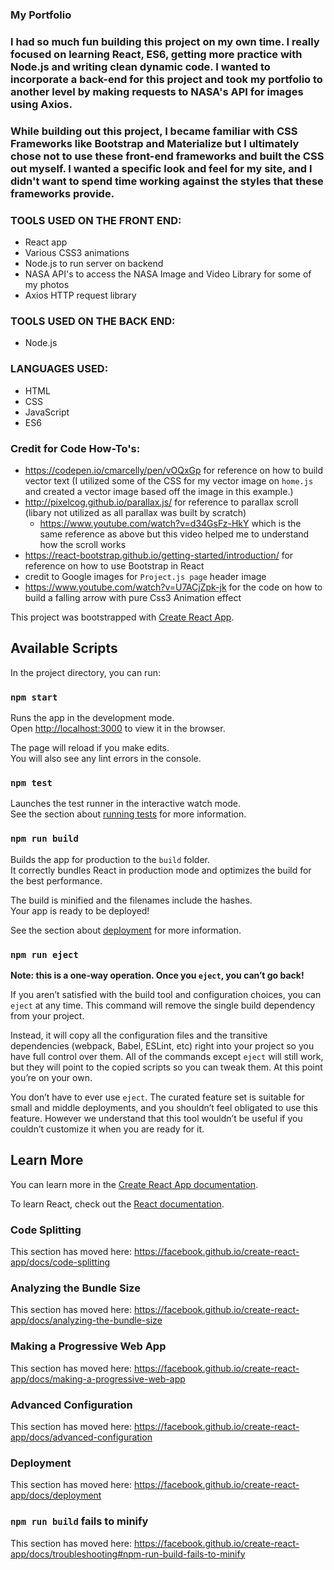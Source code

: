 ### My Portfolio

###  I had so much fun building this project on my own time. I really focused on learning React, ES6, getting more practice with Node.js and writing clean dynamic code. I wanted to incorporate a back-end for this project and took my portfolio to another level by making requests to NASA's API for images using Axios. 

### While building out this project, I became familiar with CSS Frameworks like Bootstrap and Materialize but I ultimately chose not to use these front-end frameworks and built the CSS out myself. I wanted a specific look and feel for my site, and I didn't want to spend time working against the styles that these frameworks provide.

### TOOLS USED ON THE FRONT END:

* React app
* Various CSS3 animations
* Node.js to run server on backend 
* NASA API's to access the NASA Image and Video Library for some of my photos
* Axios HTTP request library 

### TOOLS USED ON THE BACK END:
* Node.js

### LANGUAGES USED:
* HTML
* CSS
* JavaScript
* ES6

### Credit for Code How-To's:
* https://codepen.io/cmarcelly/pen/vOQxGp for reference on how to build vector text (I utilized some of the CSS for my vector image on `home.js` and created a vector image based off the image in this example.)
* http://pixelcog.github.io/parallax.js/ for reference to parallax scroll (libary not utilized as all parallax was built by scratch)
  * https://www.youtube.com/watch?v=d34GsFz-HkY which is the same reference as above but this video helped me to understand how the scroll works
* https://react-bootstrap.github.io/getting-started/introduction/ for reference on how to use Bootstrap in React
* credit to Google images for `Project.js page` header image
* https://www.youtube.com/watch?v=U7ACjZpk-jk for the code on how to build a falling arrow with pure Css3 Animation effect


This project was bootstrapped with [Create React App](https://github.com/facebook/create-react-app).

## Available Scripts

In the project directory, you can run:

### `npm start`

Runs the app in the development mode.<br />
Open [http://localhost:3000](http://localhost:3000) to view it in the browser.

The page will reload if you make edits.<br />
You will also see any lint errors in the console.

### `npm test`

Launches the test runner in the interactive watch mode.<br />
See the section about [running tests](https://facebook.github.io/create-react-app/docs/running-tests) for more information.

### `npm run build`

Builds the app for production to the `build` folder.<br />
It correctly bundles React in production mode and optimizes the build for the best performance.

The build is minified and the filenames include the hashes.<br />
Your app is ready to be deployed!

See the section about [deployment](https://facebook.github.io/create-react-app/docs/deployment) for more information.

### `npm run eject`

**Note: this is a one-way operation. Once you `eject`, you can’t go back!**

If you aren’t satisfied with the build tool and configuration choices, you can `eject` at any time. This command will remove the single build dependency from your project.

Instead, it will copy all the configuration files and the transitive dependencies (webpack, Babel, ESLint, etc) right into your project so you have full control over them. All of the commands except `eject` will still work, but they will point to the copied scripts so you can tweak them. At this point you’re on your own.

You don’t have to ever use `eject`. The curated feature set is suitable for small and middle deployments, and you shouldn’t feel obligated to use this feature. However we understand that this tool wouldn’t be useful if you couldn’t customize it when you are ready for it.

## Learn More

You can learn more in the [Create React App documentation](https://facebook.github.io/create-react-app/docs/getting-started).

To learn React, check out the [React documentation](https://reactjs.org/).

### Code Splitting

This section has moved here: https://facebook.github.io/create-react-app/docs/code-splitting

### Analyzing the Bundle Size

This section has moved here: https://facebook.github.io/create-react-app/docs/analyzing-the-bundle-size

### Making a Progressive Web App

This section has moved here: https://facebook.github.io/create-react-app/docs/making-a-progressive-web-app

### Advanced Configuration

This section has moved here: https://facebook.github.io/create-react-app/docs/advanced-configuration

### Deployment

This section has moved here: https://facebook.github.io/create-react-app/docs/deployment

### `npm run build` fails to minify

This section has moved here: https://facebook.github.io/create-react-app/docs/troubleshooting#npm-run-build-fails-to-minify
